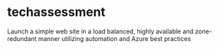 # techassessment
Launch a simple web site in a load balanced, highly available and zone-redundant manner utilizing automation and Azure best practices
